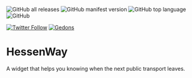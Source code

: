 ![GitHub all releases](https://img.shields.io/github/downloads/Nahoot/HessenWay/total?logo=GitHub)
![GitHub manifest version](https://img.shields.io/github/manifest-json/v/Nahoot/HessenWay?style=plastic)
![GitHub top language](https://img.shields.io/github/languages/top/Nahoot/HessenWay?style=plastic)
![GitHub](https://img.shields.io/github/license/Nahoot/HessenWay?style=plastic)

[![Twitter Follow](https://img.shields.io/twitter/follow/flaviogeraldes?style=social)](https://www.twitter.com/flaviogeraldes)
[![Gedons](https://img.shields.io/badge/Website-gedons.com-blue?style=plastic&logo=google%20chrome&link=https://www.gedons.com)](https://www.gedons.com)

# HessenWay
A widget that helps you knowing when the next public transport leaves.
